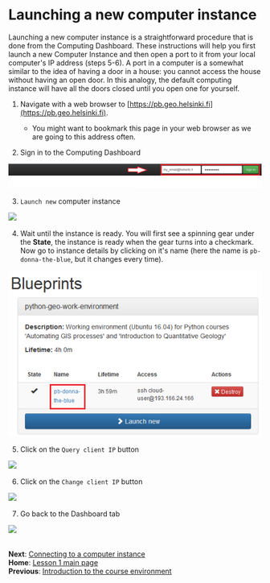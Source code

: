 # Launching a new computer instance

Launching a new computer instance is a straightforward procedure that is done from the Computing Dashboard. 
These instructions will help you first launch a new Computer Instance and then open a port to it from your local computer's IP address (steps 5-6).
A port in a computer is a somewhat similar to the idea of having a door in a house: you cannot access the house without having an open door. In this analogy, the default computing instance will have all the doors closed until you open one for yourself.

 1. Navigate with a web browser to [https://pb.geo.helsinki.fi](https://pb.geo.helsinki.fi).
    
    - You might want to bookmark this page in your web browser as we are going to this address often. 
 
 2. Sign in to the Computing Dashboard
 
![Login to Computing Dashboard](../img/7_log_in.PNG)
 
 3. `Launch new` computer instance
 
<img src="https://github.com/Python-for-geo-people/Intro-to-Python-I/blob/master/img/8_launch_instance.PNG" width="500">
 
 4. Wait until the instance is ready. You will first see a spinning gear under the **State**, the instance is ready when the gear turns into a checkmark. Now go to instance details by clicking on it's name (here the name is `pb-donna-the-blue`, but it changes every time).
 
![Go to instance details](../img/9_go_to_instance_details.PNG)
  
 5. Click on the `Query client IP` button
 
<img src="https://github.com/Python-for-geo-people/Intro-to-Python-I/blob/master/img/10_query_client_IP.PNG" width="500">
    
 6. Click on the `Change client IP` button
 
<img src="https://github.com/Python-for-geo-people/Intro-to-Python-I/blob/master/img/11_change_client_IP.PNG" width="500">
 
 7. Go back to the Dashboard tab
 
<img src="https://github.com/Python-for-geo-people/Intro-to-Python-I/blob/master/img/12_go_back_to_dashboard.PNG" width="500">

## 
**Next**: [Connecting to a computer instance](connect-to-instance.md)<br/>
**Home**: [Lesson 1 main page](https://github.com/Python-for-geo-people/Lesson-1-Course-Environment/)<br/>
**Previous**: [Introduction to the course environment](intro-to-course-environment.md)

